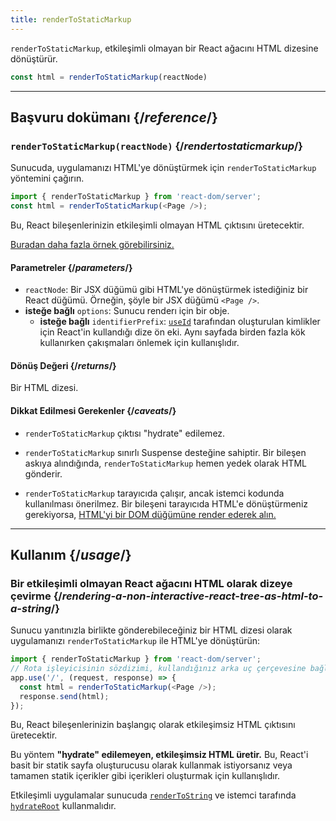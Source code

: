 ```yaml
---
title: renderToStaticMarkup
---
```


<Intro>

`renderToStaticMarkup`, etkileşimli olmayan bir React ağacını HTML dizesine dönüştürür.

```js
const html = renderToStaticMarkup(reactNode)
```

</Intro>

<InlineToc />

---

## Başvuru dokümanı {/*reference*/}

### `renderToStaticMarkup(reactNode)` {/*rendertostaticmarkup*/}

Sunucuda, uygulamanızı HTML'ye dönüştürmek için `renderToStaticMarkup` yöntemini çağırın.

```js
import { renderToStaticMarkup } from 'react-dom/server';
const html = renderToStaticMarkup(<Page />);
```

Bu, React bileşenlerinizin etkileşimli olmayan HTML çıktısını üretecektir.

[Buradan daha fazla örnek görebilirsiniz.](#usage)

#### Parametreler {/*parameters*/}

* `reactNode`: Bir JSX düğümü gibi HTML'ye dönüştürmek istediğiniz bir React düğümü. Örneğin, şöyle bir JSX düğümü `<Page />`.
* **isteğe bağlı** `options`: Sunucu renderı için bir obje.
  * **isteğe bağlı** `identifierPrefix`: [`useId`](/reference/react/useId) tarafından oluşturulan kimlikler için React'in kullandığı dize ön eki. Aynı sayfada birden fazla kök kullanırken çakışmaları önlemek için kullanışlıdır.

#### Dönüş Değeri {/*returns*/}

Bir HTML dizesi.

#### Dikkat Edilmesi Gerekenler {/*caveats*/}

* `renderToStaticMarkup` çıktısı "hydrate" edilemez.

* `renderToStaticMarkup` sınırlı Suspense desteğine sahiptir. Bir bileşen askıya alındığında, `renderToStaticMarkup` hemen yedek olarak HTML gönderir.

* `renderToStaticMarkup` tarayıcıda çalışır, ancak istemci kodunda kullanılması önerilmez. Bir bileşeni tarayıcıda HTML'e dönüştürmeniz gerekiyorsa, [HTML'yi bir DOM düğümüne render ederek alın.](/reference/react-dom/server/renderToString#removing-rendertostring-from-the-client-code)

---

## Kullanım {/*usage*/}

### Bir etkileşimli olmayan React ağacını HTML olarak dizeye çevirme {/*rendering-a-non-interactive-react-tree-as-html-to-a-string*/}

Sunucu yanıtınızla birlikte gönderebileceğiniz bir HTML dizesi olarak uygulamanızı  `renderToStaticMarkup` ile HTML'ye dönüştürün:

```js {5-6}
import { renderToStaticMarkup } from 'react-dom/server';
// Rota işleyicisinin sözdizimi, kullandığınız arka uç çerçevesine bağlıdır
app.use('/', (request, response) => {
  const html = renderToStaticMarkup(<Page />);
  response.send(html);
});
```

Bu, React bileşenlerinizin başlangıç olarak etkileşimsiz HTML çıktısını üretecektir.

<Pitfall>

Bu yöntem **"hydrate" edilemeyen, etkileşimsiz HTML üretir.** Bu, React'i basit bir statik sayfa oluşturucusu olarak kullanmak istiyorsanız veya tamamen statik içerikler gibi içerikleri oluşturmak için kullanışlıdır.

Etkileşimli uygulamalar sunucuda [`renderToString`](/reference/react-dom/server/renderToString) ve istemci tarafında [`hydrateRoot`](/reference/react-dom/client/hydrateRoot) kullanmalıdır.

</Pitfall>
